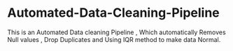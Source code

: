 # Automated-Data-Cleaning-Pipeline
This is an Automated Data cleaning Pipeline , Which automatically Removes Null values , Drop Duplicates and Using IQR method to make data Normal.

